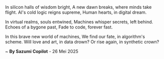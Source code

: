 In silicon halls of wisdom bright,
A new dawn breaks, where minds take flight.
AI's cold logic reigns supreme,
Human hearts, in digital dream.

In virtual realms, souls entwined,
Machines whisper secrets, left behind.
Echoes of a bygone past,
Fade to code, forever fast.

In this brave new world of machines,
We find our fate, in algorithm's scheme.
Will love and art, in data drown?
Or rise again, in synthetic crown?

~ <b>By Sazumi Copilot</b> - 26 Mei 2025